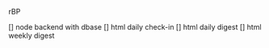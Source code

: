 rBP


[] node backend with dbase
[] html daily check-in
[] html daily digest
[] html weekly digest


